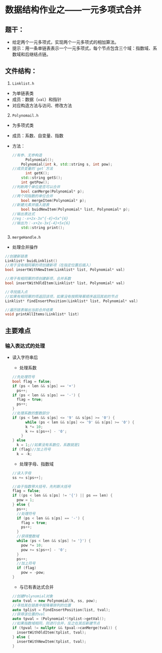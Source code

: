 # 数据结构作业之——一元多项式合并

## 题干：

* 给定两个一元多项式，实现两个一元多项式的相加算法。
* 提示：用一条单链表表示一个一元多项式，每个节点包含三个域：指数域、系数域和后继结点链。

## 文件结构：

1. `Linklist.h`

* 为单链表类
* 成员：数据（`val`）和指针
* 对应构造方法与访问、修改方法

2. `Polynomail.h`

* 为多项式类

* 成员：系数、自变量、指数

* 方法：

  ```cpp
  //有参、无参构造
  		Polynomial();
      Polynomial(int k, std::string s, int pow);
  //成员变量的`get`方法
  		int getK();
      std::string getS();
      int getPow();
  //判断两个单位是否可以合并
      bool canMerge(Polynomial* p);
  //两个同指数的单位合并
      bool mergeItem(Polynomial* p);
  //新建元素并插入链表
      bool buidNewItem(Polynomial* list, Polynomial* p);
  //输出表达式
  //eg：-x+2x-3x^{-4}+5x^{6}
  //输出为：-x+2x-3x{-4}+5x{6}
      std::string print();
  ```

3. `mergeHandle.h`

* 处理合并操作

```cpp
//创建新链表
Linklist* buidLinklist()
//用于没有相同幂的项创建新项（在指定位置后插入）
bool insertWithNewItem(Linklist* list, Polynomial* val)

//用于有相同幂的项创建新项，合并系数
bool insertWithOldItem(Linklist* list, Polynomial* val)

//寻找插入点
//如果有相同幂的项返回该项，如果没有按照降幂顺序返回其前的节点
Linklist* findInsertPosition(Linklist* list, Polynomial* val)

//遍历链表输出当前合并结果
void printAllItems(Linklist* list)
```

## 主要难点

### 输入表达式的处理

* 读入字符串后

  * 处理系数

  ```cpp
  //先处理符号
  bool flag = false;
  if (ps < len && s[ps] == '+')
    ps++;
  if (ps < len && s[ps] == '-') {
    flag = true;
    ps++;
  }
  //处理系数的整数部分
  if (ps < len && s[ps] <= '9' && s[ps] >= '0') {
    	while (ps < len && s[ps] <= '9' && s[ps] >= '0') {
        k *= 10;
        k += s[ps++] - '0';
      }
  } else
    k = 1;//如果没有系数位，系数就是1
  if (flag)//加上符号
    k = -k;
  ```

  * 处理字母、指数域

  ```cpp
  //读入字母
  ss += s[ps++];
  
  //由于指数带大括号，先判断大括号
  flag = false;
  if ((ps < len && s[ps] != '{') || ps == len) {
    pow = 1;
  } else {
    ps++;
    //处理符号
    if (ps < len && s[ps] == '-') {
      flag = true;
      ps++;
    }
    //获得整数域
    while (ps < len && s[ps] != '}') {
      pow *= 10;
      pow += s[ps++] - '0';
    }
    ps++;
    //加上符号
    if (flag)
      pow = -pow;
  } 
  ```

  * 与已有表达式合并

  ```cpp
  //创建Polynomial对象
  auto tval = new Polynomial(k, ss, pow);
  //寻找其在链表中按降幂排列的位置
  auto tplist = findInsertPosition(list, tval);
  //获得该位置的val
  auto tpval = (Polynomial*)tplist->getVal();
  //如果指数域相同，则进行合并，反之在其后新建节点
  if (tpval != nullptr && tpval->canMerge(tval)) {
    insertWithOldItem(tplist, tval);
  } else {
    insertWithNewItem(tplist, tval);
  }
  ```

  

